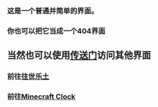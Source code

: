 
### 这是一个普通并简单的界面。
### 你也可以把它当成一个404界面



## 当然也可以使用[传送门](https://babutianya.github.io/)访问其他界面

### 前往[往世乐土](https://babutianya.github.io/Page-1)

### 前往[Minecraft Clock](https://babutianya.github.io/Page-2)
